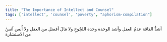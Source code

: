 ```yaml
---
title: "The Importance of Intellect and Counsel"
tags: ['intellect', 'counsel', 'poverty', "aphorism-compilation"]
---
```


 أشدُّ الفاقة عدمُ العقل وأشد الوحدة وحدة اللجُوجِ ولا مَالَ أفضل من العقل ولا أُنس آنَسُ من الاستشارة
